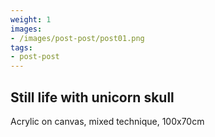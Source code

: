 ```yaml
---
weight: 1
images:
- /images/post-post/post01.png
tags:
- post-post
---
```


## Still life with unicorn skull

Acrylic on canvas, mixed technique, 100x70cm
